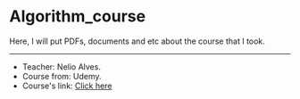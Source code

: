 # Algorithm_course
Here, I will put PDFs, documents and etc about the course that I took.
***
* Teacher: Nelio Alves.
* Course from: Udemy.
* Course's link: [Click here](https://www.udemy.com/course/curso-algoritmos-logica-de-programacao/)
